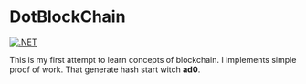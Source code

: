 # DotBlockChain
[![.NET](https://github.com/3mam/DotBlockChain/actions/workflows/dotnet.yml/badge.svg?branch=main)](https://github.com/3mam/DotBlockChain/actions/workflows/dotnet.yml)

This is my first attempt to learn concepts of blockchain. 
I implements simple proof of work. That generate hash start witch **ad0**.
